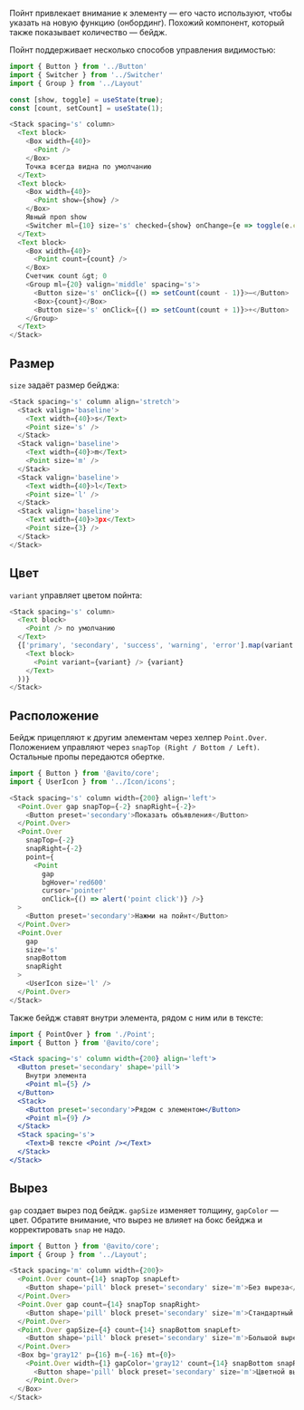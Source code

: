 Пойнт привлекает внимание к элементу — его часто используют, чтобы указать на новую функцию (онбординг). Похожий компонент, который также показывает количество — бейдж.

Пойнт поддерживает несколько способов управления видимостью:

```js
import { Button } from '../Button'
import { Switcher } from '../Switcher'
import { Group } from '../Layout'

const [show, toggle] = useState(true);
const [count, setCount] = useState(1);

<Stack spacing='s' column>
  <Text block>
    <Box width={40}>
      <Point />
    </Box>
    Точка всегда видна по умолчанию
  </Text>
  <Text block>
    <Box width={40}>
      <Point show={show} />
    </Box>
    Явный проп show
    <Switcher ml={10} size='s' checked={show} onChange={e => toggle(e.checked)} />
  </Text>
  <Text block>
    <Box width={40}>
      <Point count={count} />
    </Box>
    Счетчик count &gt; 0
    <Group ml={20} valign='middle' spacing='s'>
      <Button size='s' onClick={() => setCount(count - 1)}>–</Button>
      <Box>{count}</Box>
      <Button size='s' onClick={() => setCount(count + 1)}>+</Button>
    </Group>
  </Text>
</Stack>
```

## Размер

`size` задаёт размер бейджа:

```js
<Stack spacing='s' column align='stretch'>
  <Stack valign='baseline'>
    <Text width={40}>s</Text>
    <Point size='s' />
  </Stack>
  <Stack valign='baseline'>
    <Text width={40}>m</Text>
    <Point size='m' />
  </Stack>
  <Stack valign='baseline'>
    <Text width={40}>l</Text>
    <Point size='l' />
  </Stack>
  <Stack valign='baseline'>
    <Text width={40}>3px</Text>
    <Point size={3} />
  </Stack>
</Stack>
```

## Цвет

`variant` управляет цветом пойнта:

```js
<Stack spacing='s' column>
  <Text block>
    <Point /> по умолчанию
  </Text>
  {['primary', 'secondary', 'success', 'warning', 'error'].map(variant => (
    <Text block>
      <Point variant={variant} /> {variant}
    </Text>
  ))}
</Stack>
```

## Расположение

Бейдж прицепляют к другим элементам через хелпер `Point.Over`. Положением управляют через `snapTop (Right / Bottom / Left)`. Остальные пропы передаются обертке.

```js
import { Button } from '@avito/core';
import { UserIcon } from '../Icon/icons';

<Stack spacing='s' column width={200} align='left'>
  <Point.Over gap snapTop={-2} snapRight={-2}>
    <Button preset='secondary'>Показать объявления</Button>
  </Point.Over>
  <Point.Over
    snapTop={-2}
    snapRight={-2}
    point={
      <Point
        gap
        bgHover='red600'
        cursor='pointer'
        onClick={() => alert('point click')} />}
  >
    <Button preset='secondary'>Нажми на пойнт</Button>
  </Point.Over>
  <Point.Over
    gap
    size='s'
    snapBottom
    snapRight
  >
    <UserIcon size='l' />
  </Point.Over>
</Stack>
```

Также бейдж ставят внутри элемента, рядом с ним или в тексте:

```jsx
import { PointOver } from './Point';
import { Button } from '@avito/core';

<Stack spacing='s' column width={200} align='left'>
  <Button preset='secondary' shape='pill'>
    Внутри элемента
    <Point ml={5} />
  </Button>
  <Stack>
    <Button preset='secondary'>Рядом с элементом</Button>
    <Point ml={9} />
  </Stack>
  <Stack spacing='s'>
    <Text>В тексте <Point /></Text>
  </Stack>
</Stack>
```

## Вырез

`gap` создает вырез под бейдж. `gapSize` изменяет толщину, `gapColor` — цвет. Обратите внимание, что вырез не влияет на бокс бейджа и корректировать `snap` не надо.

```js
import { Button } from '@avito/core';
import { Group } from '../Layout';

<Stack spacing='m' column width={200}>
  <Point.Over count={14} snapTop snapLeft>
    <Button shape='pill' block preset='secondary' size='m'>Без выреза</Button>
  </Point.Over>
  <Point.Over gap count={14} snapTop snapRight>
    <Button shape='pill' block preset='secondary' size='m'>Стандартный вырез</Button>
  </Point.Over>
  <Point.Over gapSize={4} count={14} snapBottom snapLeft>
    <Button shape='pill' block preset='secondary' size='m'>Большой вырез</Button>
  </Point.Over>
  <Box bg='gray12' p={16} m={-16} mt={0}>
    <Point.Over width={1} gapColor='gray12' count={14} snapBottom snapRight>
      <Button shape='pill' block preset='secondary' size='m'>Цветной вырез</Button>
    </Point.Over>
  </Box>
</Stack>
```
